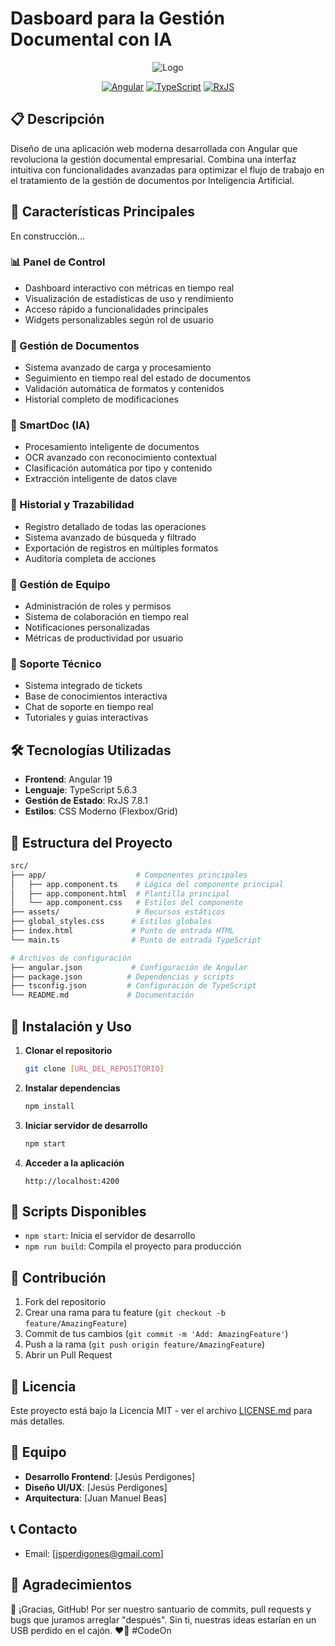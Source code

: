 # Dasboard para la Gestión Documental con IA

<div align="center">

![Logo](https://via.placeholder.com/150x150.png?text=logo)

[![Angular](https://img.shields.io/badge/Angular-19-DD0031?style=for-the-badge&logo=angular)](https://angular.io/)
[![TypeScript](https://img.shields.io/badge/TypeScript-5.6.3-3178C6?style=for-the-badge&logo=typescript)](https://www.typescriptlang.org/)
[![RxJS](https://img.shields.io/badge/RxJS-7.8.1-B7178C?style=for-the-badge&logo=reactivex)](https://rxjs.dev/)

</div>

## 📋 Descripción

Diseño de una aplicación web moderna desarrollada con Angular que revoluciona la gestión documental empresarial. Combina una interfaz intuitiva con funcionalidades avanzadas para optimizar el flujo de trabajo en el tratamiento de la gestión de documentos por Inteligencia Artificial.

## 🚀 Características Principales

En construcción...

### 📊 Panel de Control
- Dashboard interactivo con métricas en tiempo real
- Visualización de estadísticas de uso y rendimiento
- Acceso rápido a funcionalidades principales
- Widgets personalizables según rol de usuario

### 📄 Gestión de Documentos
- Sistema avanzado de carga y procesamiento
- Seguimiento en tiempo real del estado de documentos
- Validación automática de formatos y contenidos
- Historial completo de modificaciones

### 🤖 SmartDoc (IA)
- Procesamiento inteligente de documentos
- OCR avanzado con reconocimiento contextual
- Clasificación automática por tipo y contenido
- Extracción inteligente de datos clave

### 📝 Historial y Trazabilidad
- Registro detallado de todas las operaciones
- Sistema avanzado de búsqueda y filtrado
- Exportación de registros en múltiples formatos
- Auditoría completa de acciones

### 👥 Gestión de Equipo
- Administración de roles y permisos
- Sistema de colaboración en tiempo real
- Notificaciones personalizadas
- Métricas de productividad por usuario

### 🛟 Soporte Técnico
- Sistema integrado de tickets
- Base de conocimientos interactiva
- Chat de soporte en tiempo real
- Tutoriales y guías interactivas

## 🛠️ Tecnologías Utilizadas

- **Frontend**: Angular 19
- **Lenguaje**: TypeScript 5.6.3
- **Gestión de Estado**: RxJS 7.8.1
- **Estilos**: CSS Moderno (Flexbox/Grid)

## 📁 Estructura del Proyecto

```bash
src/
├── app/                    # Componentes principales
│   ├── app.component.ts    # Lógica del componente principal
│   ├── app.component.html  # Plantilla principal
│   └── app.component.css   # Estilos del componente
├── assets/                 # Recursos estáticos
├── global_styles.css      # Estilos globales
├── index.html             # Punto de entrada HTML
└── main.ts                # Punto de entrada TypeScript

# Archivos de configuración
├── angular.json           # Configuración de Angular
├── package.json          # Dependencias y scripts
├── tsconfig.json         # Configuración de TypeScript
└── README.md             # Documentación
```

## 🚀 Instalación y Uso

1. **Clonar el repositorio**
   ```bash
   git clone [URL_DEL_REPOSITORIO]
   ```

2. **Instalar dependencias**
   ```bash
   npm install
   ```

3. **Iniciar servidor de desarrollo**
   ```bash
   npm start
   ```

4. **Acceder a la aplicación**
   ```
   http://localhost:4200
   ```

## 🔧 Scripts Disponibles

- `npm start`: Inicia el servidor de desarrollo
- `npm run build`: Compila el proyecto para producción

## 🤝 Contribución

1. Fork del repositorio
2. Crear una rama para tu feature (`git checkout -b feature/AmazingFeature`)
3. Commit de tus cambios (`git commit -m 'Add: AmazingFeature'`)
4. Push a la rama (`git push origin feature/AmazingFeature`)
5. Abrir un Pull Request

## 📄 Licencia

Este proyecto está bajo la Licencia MIT - ver el archivo [LICENSE.md](LICENSE.md) para más detalles.

## 👥 Equipo

- **Desarrollo Frontend**: [Jesús Perdigones]
- **Diseño UI/UX**: [Jesús Perdigones]
- **Arquitectura**: [Juan Manuel Beas]

## 📞 Contacto

- Email: [jsperdigones@gmail.com]

## 🙏 Agradecimientos
🚀 ¡Gracias, GitHub! Por ser nuestro santuario de commits, pull requests y bugs que juramos arreglar "después". Sin ti, nuestras ideas estarían en un USB perdido en el cajón. ❤️🙌 #CodeOn